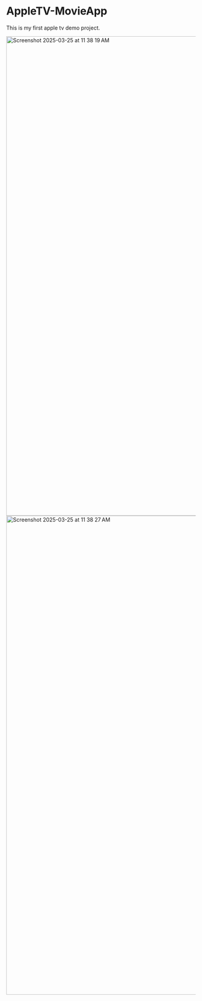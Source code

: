 # AppleTV-MovieApp
This is my first apple tv demo project. 

<img width="1272" alt="Screenshot 2025-03-25 at 11 38 19 AM" src="https://github.com/user-attachments/assets/dd667cc4-45a2-4255-904f-0dc0ce244c33" />
<img width="1271" alt="Screenshot 2025-03-25 at 11 38 27 AM" src="https://github.com/user-attachments/assets/8cb2260f-ee94-496b-a1fb-d0e9f1c23414" />
